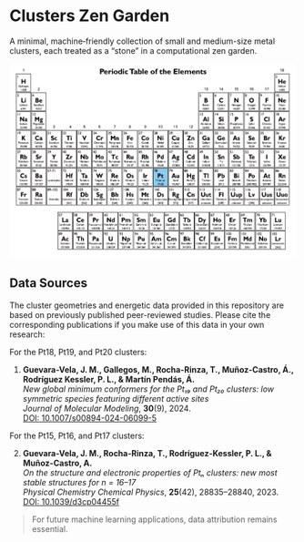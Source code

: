 # Clusters Zen Garden

A minimal, machine‑friendly collection of small and medium-size metal clusters, each treated as a “stone” in a computational zen garden.

<p align="center">
  <img src="img/periodic_table.png" alt="Periodic Table of Included Elements" width="700"/>
</p>

## Data Sources

The cluster geometries and energetic data provided in this repository are based on previously published peer-reviewed studies. Please cite the corresponding publications if you make use of this data in your own research:

For the Pt18, Pt19, and Pt20 clusters:

1. **Guevara-Vela, J. M., Gallegos, M., Rocha-Rinza, T., Muñoz-Castro, Á., Rodríguez Kessler, P. L., & Martín Pendás, Á.**  
   *New global minimum conformers for the Pt₁₉ and Pt₂₀ clusters: low symmetric species featuring different active sites*  
   _Journal of Molecular Modeling_, **30**(9), 2024.  
   [DOI: 10.1007/s00894-024-06099-5](https://doi.org/10.1007/s00894-024-06099-5)

For the Pt15, Pt16, and Pt17 clusters: 

2. **Guevara-Vela, J. M., Rocha-Rinza, T., Rodríguez-Kessler, P. L., & Muñoz-Castro, A.**  
   *On the structure and electronic properties of Ptₙ clusters: new most stable structures for n = 16–17*  
   _Physical Chemistry Chemical Physics_, **25**(42), 28835–28840, 2023.  
   [DOI: 10.1039/d3cp04455f](https://doi.org/10.1039/d3cp04455f)

> For future machine learning applications, data attribution remains essential.

